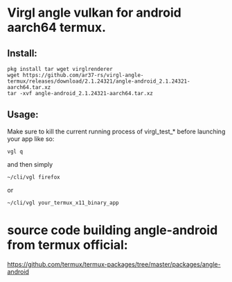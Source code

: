 # Virgl angle vulkan for android aarch64 termux.
## Install:
```
pkg install tar wget virglrenderer
wget https://github.com/ar37-rs/virgl-angle-termux/releases/download/2.1.24321/angle-android_2.1.24321-aarch64.tar.xz
tar -xvf angle-android_2.1.24321-aarch64.tar.xz
```
## Usage:
Make sure to kill the current running process of virgl_test_* before launching your app like so:
```
vgl q
```
and then simply
```
~/cli/vgl firefox
```
or
```
~/cli/vgl your_termux_x11_binary_app
```
# source code building angle-android from termux official:
https://github.com/termux/termux-packages/tree/master/packages/angle-android
